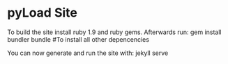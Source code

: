 pyLoad Site
===========

To build the site install ruby 1.9 and ruby gems. Afterwards run:
    gem install bundler
    bundle  #To install all other depencencies

You can now generate and run the site with:
    jekyll serve

